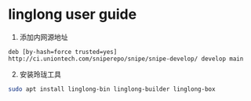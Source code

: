 # linglong user guide

1. 添加内网源地址

```plain
deb [by-hash=force trusted=yes] http://ci.uniontech.com/sniperepo/snipe/snipe-develop/ develop main
```

2. 安装玲珑工具

```bash
sudo apt install linglong-bin linglong-builder linglong-box
```